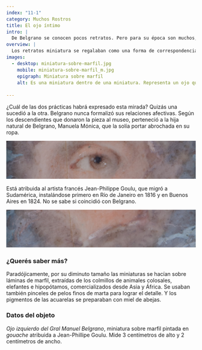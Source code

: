 ```yaml
---
index: "11-1"
category: Muchos Rostros
title: El ojo íntimo
intro: |
  De Belgrano se conocen pocos retratos. Pero para su época son muchos, ya que era complicado hacerlos. Fueron realizados por distintos artistas y con una variedad de técnicas. Las pinturas eran encargos costosos y estaban destinadas al ámbito íntimo, mientras que las estampas buscaron homenajearlo públicamente.
overview: |
  Los retratos miniatura se regalaban como una forma de correspondencia. Por lo tanto, tenían destinatarios. Las miniaturas de ojos pertenecían a un género con dos significados posibles: un regalo para una persona amada pero secreta, o un recuerdo para el duelo.
images:
  - desktop: miniatura-sobre-marfil.jpg
    mobile: miniatura-sobre-marfil_m.jpg  
    epigraph: Miniatura sobre marfil
    alt: Es una miniatura dentro de una miniatura. Representa un ojo que pareciera abrirse como el sol entre las nubes.

---
```


¿Cuál de las dos prácticas habrá expresado esta mirada? Quizás una sucedió a la otra. Belgrano nunca formalizó sus relaciones afectivas. Según los descendientes que donaron la pieza al museo, perteneció a la hija natural de Belgrano, Manuela Mónica, que la solía portar abrochada en su ropa.

![Detalle del objeto](./eje11-1-a.jpg)

Está atribuida al artista francés Jean-Philippe Goulu, que migró a Sudamérica, instalándose primero en Río de Janeiro en 1816 y en Buenos Aires en 1824. No se sabe si coincidió con Belgrano.

![Detalle del objeto](./eje11-1-b.jpg)

### ¿Querés saber más?
Paradójicamente, por su diminuto tamaño las miniaturas se hacían sobre láminas de marfil, extraídas de los colmillos de animales colosales, elefantes e hipopótamos, comercializados desde Asia y África. Se usaban también pinceles de pelos finos de marta para lograr el detalle. Y los pigmentos de las acuarelas se preparaban con miel de abejas.

### Datos del objeto
*Ojo izquierdo del Gral Manuel Belgrano*, miniatura sobre marfil pintada en *gouache* atribuida a Jean-Phillipe Goulu. Mide 3 centímetros de alto y 2 centímetros de ancho.




